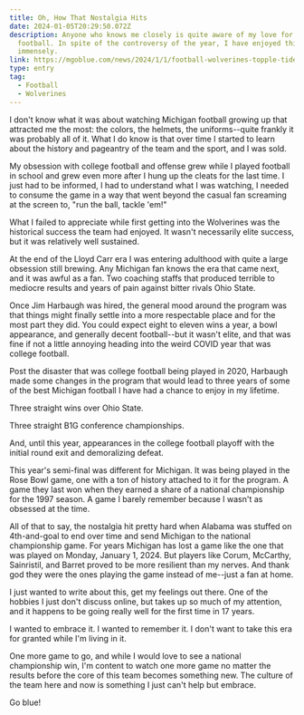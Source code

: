 ```yaml
---
title: Oh, How That Nostalgia Hits
date: 2024-01-05T20:29:50.072Z
description: Anyone who knows me closely is quite aware of my love for Michigan
  football. In spite of the controversy of the year, I have enjoyed this season
  immensely.
link: https://mgoblue.com/news/2024/1/1/football-wolverines-topple-tide-in-ot-at-rose-bowl-to-secure-national-title-game-bid
type: entry
tag:
  - Football
  - Wolverines
---
```

I don't know what it was about watching Michigan football growing up that attracted me the most: the colors, the helmets, the uniforms--quite frankly it was probably all of it. What I do know is that over time I started to learn about the history and pageantry of the team and the sport, and I was sold.

My obsession with college football and offense grew while I played football in school and grew even more after I hung up the cleats for the last time. I just had to be informed, I had to understand what I was watching, I needed to consume the game in a way that went beyond the casual fan screaming at the screen to, "run the ball, tackle 'em!"

What I failed to appreciate while first getting into the Wolverines was the historical success the team had enjoyed. It wasn't necessarily elite success, but it was relatively well sustained.

At the end of the Lloyd Carr era I was entering adulthood with quite a large obsession still brewing. Any Michigan fan knows the era that came next, and it was awful as a fan. Two coaching staffs that produced terrible to mediocre results and years of pain against bitter rivals Ohio State.

Once Jim Harbaugh was hired, the general mood around the program was that things might finally settle into a more respectable place and for the most part they did. You could expect eight to eleven wins a year, a bowl appearance, and generally decent football--but it wasn't elite, and that was fine if not a little annoying heading into the weird COVID year that was college football.

Post the disaster that was college football being played in 2020, Harbaugh made some changes in the program that would lead to three years of some of the best Michigan football I have had a chance to enjoy in my lifetime.

Three straight wins over Ohio State.

Three straight B1G conference championships.

And, until this year, appearances in the college football playoff with the initial round exit and demoralizing defeat.

This year's semi-final was different for Michigan. It was being played in the Rose Bowl game, one with a ton of history attached to it for the program. A game they last won when they earned a share of a national championship for the 1997 season. A game I barely remember because I wasn't as obsessed at the time.

All of that to say, the nostalgia hit pretty hard when Alabama was stuffed on 4th-and-goal to end over time and send Michigan to the national championship game. For years Michigan has lost a game like the one that was played on Monday, January 1, 2024. But players like Corum, McCarthy, Sainristil, and Barret proved to be more resilient than my nerves. And thank god they were the ones playing the game instead of me--just a fan at home.

I just wanted to write about this, get my feelings out there. One of the hobbies I just don't discuss online, but takes up so much of my attention, and it happens to be going really well for the first time in 17 years. 

I wanted to embrace it. I wanted to remember it. I don't want to take this era for granted while I'm living in it. 

One more game to go, and while I would love to see a national championship win, I'm content to watch one more game no matter the results before the core of this team becomes something new. The culture of the team here and now is something I just can't help but embrace.

Go blue!
